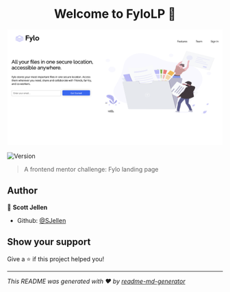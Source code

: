 <h1 align="center">Welcome to FyloLP 👋</h1>

![screenshot](https://github.com/SJellen/fyloLP/blob/master/ScreenShot.png)
<p>
  <img alt="Version" src="https://img.shields.io/badge/version-1-blue.svg?cacheSeconds=2592000" />
</p>

> A frontend mentor challenge: Fylo landing page

## Author

👤 **Scott Jellen**

* Github: [@SJellen](https://github.com/SJellen)

## Show your support

Give a ⭐️ if this project helped you!

***
_This README was generated with ❤️ by [readme-md-generator](https://github.com/kefranabg/readme-md-generator)_

